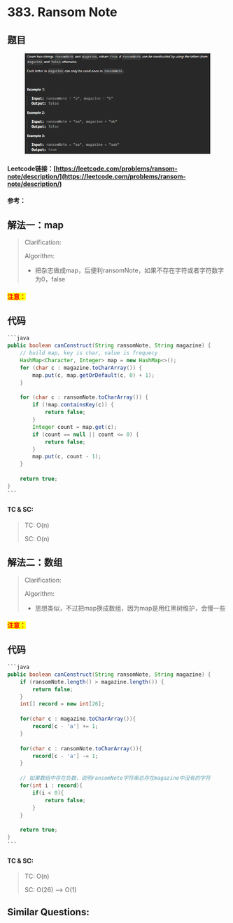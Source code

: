 # 383. Ransom Note

## 题目

<figure><img src="../../.gitbook/assets/image (4).png" alt=""><figcaption></figcaption></figure>

#### Leetcode链接：[https://leetcode.com/problems/ransom-note/description/](https://leetcode.com/problems/ransom-note/description/)

#### 参考：

## 解法一：map

> Clarification:&#x20;
>
> Algorithm:&#x20;
>
> * 把杂志做成map，后便利ransomNote，如果不存在字符或者字符数字为0，false

#### <mark style="color:red;">注意：</mark>

## 代码

````java
```java
public boolean canConstruct(String ransomNote, String magazine) {
    // build map, key is char, value is frequecy
    HashMap<Character, Integer> map = new HashMap<>();
    for (char c : magazine.toCharArray()) {
        map.put(c, map.getOrDefault(c, 0) + 1);
    }

    for (char c : ransomNote.toCharArray()) {
        if (!map.containsKey(c)) {
            return false;
        }
        Integer count = map.get(c);
        if (count == null || count <= 0) {
            return false;
        }
        map.put(c, count - 1);
    }

    return true;
}
```
````

#### TC & SC:&#x20;

> TC: O(n)
>
> SC: O(n)

## 解法二：数组

> Clarification:&#x20;
>
> Algorithm:&#x20;
>
> * 思想类似，不过把map换成数组，因为map是用红黑树维护，会慢一些

#### <mark style="color:red;">注意：</mark>

## 代码

````java
```java
public boolean canConstruct(String ransomNote, String magazine) {
    if (ransomNote.length() > magazine.length()) {
        return false;
    }
    int[] record = new int[26];

    for(char c : magazine.toCharArray()){
        record[c - 'a'] += 1;
    }

    for(char c : ransomNote.toCharArray()){
        record[c - 'a'] -= 1;
    }
    
    // 如果数组中存在负数，说明ransomNote字符串总存在magazine中没有的字符
    for(int i : record){
        if(i < 0){
            return false;
        }
    }

    return true;
}
```
````

#### TC & SC:&#x20;

> TC: O(n)
>
> SC: O(26) --> O(1)

## **Similar Questions:**&#x20;
